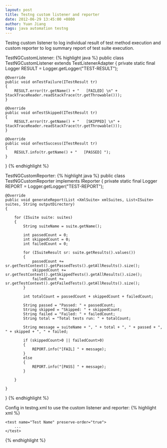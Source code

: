 ```yaml
---
layout: post
title: Testng custom listener and reporter
date: 2012-06-29 13:45:00 +0800
author: Yuan Jiang
tags: java automation testng
---
```


Testng custom listener to log individual result of test method execution and custom reporter to log summary report of test suite execution.

TestNGCustomListener:
{% highlight java %}
public class TestNGCustomListener extends TestListenerAdapter
{
    private static final Logger RESULT = Logger.getLogger("TEST-RESULT");

    @Override
    public void onTestFailure(ITestResult tr)
    {
        RESULT.error(tr.getName() + "   [FAILED] \n" + StackTraceReader.readStackTrace(tr.getThrowable()));
    }

    @Override
    public void onTestSkipped(ITestResult tr)
    {
        RESULT.error(tr.getName() + "   [SKIPPED] \n" + StackTraceReader.readStackTrace(tr.getThrowable()));
    }

    @Override
    public void onTestSuccess(ITestResult tr)
    {
        RESULT.info(tr.getName() + "   [PASSED] ");
    }
}
{% endhighlight %}

TestNGCustomReporter:
{% highlight java %}
public class TestNGCustomReporter implements IReporter
{
    private static final Logger REPORT = Logger.getLogger("TEST-REPORT");

    @Override
    public void generateReport(List <XmlSuite> xmlSuites, List<ISuite> suites, String outputDirectory)
    {

        for (ISuite suite: suites)
        {
            String suiteName = suite.getName();

            int passedCount = 0;
            int skippedCount = 0;
            int failedCount = 0;

            for (ISuiteResult sr: suite.getResults().values())
            {
                passedCount += sr.getTestContext().getPassedTests().getAllResults().size();
                skippedCount += sr.getTestContext().getSkippedTests().getAllResults().size();
                failedCount += sr.getTestContext().getFailedTests().getAllResults().size();
            }

            int totalCount = passedCount + skippedCount + failedCount;

            String passed = "Passed: " + passedCount;
            String skipped = "Skipped: " + skippedCount;
            String failed = "Failed: " + failedCount;
            String total = "Total tests run: " + totalCount;

            String message = suiteName + ", " + total + ", " + passed + ", " + skipped + ", " + failed;

            if (skippedCount>0 || failedCount>0)
            {
                REPORT.info("[FAIL] " + message);
            }
            else
            {
                REPORT.info("[PASS] " + message);
            }

        }

    }
}
{% endhighlight %}

Config in testng.xml to use the custom listener and reporter:
{% highlight xml %}
<suite name="Test Suite Name" verbose="1">
    <listeners>
        <listener class-name="com.xxx.TestNGCustomListener"></listener>
        <listener class-name="com.xxx.TestNGCustomReporter"></listener>
    </listeners>

    <test name="Test Name" preserve-order="true">
        ...
    </test>
</suite>
{% endhighlight %}
